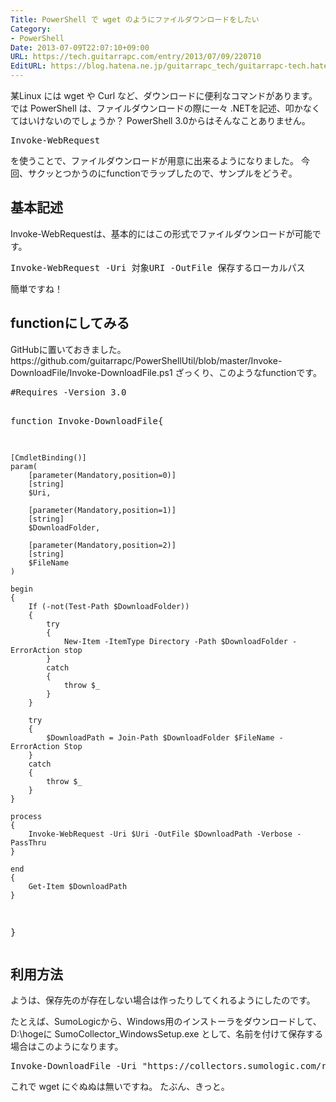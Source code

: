 ```yaml
---
Title: PowerShell で wget のようにファイルダウンロードをしたい
Category:
- PowerShell
Date: 2013-07-09T22:07:10+09:00
URL: https://tech.guitarrapc.com/entry/2013/07/09/220710
EditURL: https://blog.hatena.ne.jp/guitarrapc_tech/guitarrapc-tech.hatenablog.com/atom/entry/11696248318757675833
---
```


<p>某Linux には wget や Curl など、ダウンロードに便利なコマンドがあります。 では PowerShell は、ファイルダウンロードの際に一々 .NETを記述、叩かなくてはいけないのでしょうか？ PowerShell 3.0からはそんなことありません。</p>
<pre class="brush: powershell">Invoke-WebRequest
</pre>
<p>を使うことで、ファイルダウンロードが用意に出来るようになりました。 今回、サクッとつかうのにfunctionでラップしたので、サンプルをどうぞ。 </p>
<h2>基本記述</h2>
<p>Invoke-WebRequestは、基本的にはこの形式でファイルダウンロードが可能です。</p>
<pre class="brush: powershell">Invoke-WebRequest -Uri 対象URI -OutFile 保存するローカルパス
</pre>
<p>簡単ですね！</p>
<h2>functionにしてみる</h2>
<p>GitHubに置いておきました。 https://github.com/guitarrapc/PowerShellUtil/blob/master/Invoke-DownloadFile/Invoke-DownloadFile.ps1 ざっくり、このようなfunctionです。</p>
<pre class="brush: powershell">#Requires -Version 3.0

function Invoke-DownloadFile{

	[CmdletBinding()]
	param(
		[parameter(Mandatory,position=0)]
		[string]
		$Uri,

		[parameter(Mandatory,position=1)]
		[string]
		$DownloadFolder,

		[parameter(Mandatory,position=2)]
		[string]
		$FileName
	)

	begin
	{
		If (-not(Test-Path $DownloadFolder))
		{
			try
			{
				New-Item -ItemType Directory -Path $DownloadFolder -ErrorAction stop
			}
			catch
			{
				throw $_
			}
		}

		try
		{
			$DownloadPath = Join-Path $DownloadFolder $FileName -ErrorAction Stop
		}
		catch
		{
			throw $_
		}
	}

	process
	{
		Invoke-WebRequest -Uri $Uri -OutFile $DownloadPath -Verbose -PassThru
	}

	end
	{
		Get-Item $DownloadPath
	}

}
</pre>
<h2>利用方法</h2>
<p>ようは、保存先のが存在しない場合は作ったりしてくれるようにしたのです。</p>
<p>たとえば、SumoLogicから、Windows用のインストーラをダウンロードして、D:\hogeに SumoCollector_WindowsSetup.exe として、名前を付けて保存する場合はこのようになります。</p>
<pre class="brush: powershell;">Invoke-DownloadFile -Uri "https://collectors.sumologic.com/rest/download/windows" -DownloadFolder "D:\hoge" -FileName "SumoCollector_WindowsSetup.exe"
</pre>
<p>これで wget にぐぬぬは無いですね。 たぶん、きっと。</p>
